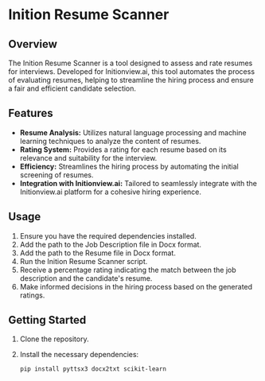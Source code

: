 # Inition Resume Scanner

## Overview

The Inition Resume Scanner is a tool designed to assess and rate resumes for interviews. Developed for Initionview.ai, this tool automates the process of evaluating resumes, helping to streamline the hiring process and ensure a fair and efficient candidate selection.

## Features

- **Resume Analysis:** Utilizes natural language processing and machine learning techniques to analyze the content of resumes.
- **Rating System:** Provides a rating for each resume based on its relevance and suitability for the interview.
- **Efficiency:** Streamlines the hiring process by automating the initial screening of resumes.
- **Integration with Initionview.ai:** Tailored to seamlessly integrate with the Initionview.ai platform for a cohesive hiring experience.

## Usage

1. Ensure you have the required dependencies installed.
2. Add the path to the Job Description file in Docx format.
3. Add the path to the Resume file in Docx format.
4. Run the Inition Resume Scanner script.
5. Receive a percentage rating indicating the match between the job description and the candidate's resume.
6. Make informed decisions in the hiring process based on the generated ratings.

## Getting Started

1. Clone the repository.
2. Install the necessary dependencies:

   ```bash
   pip install pyttsx3 docx2txt scikit-learn

